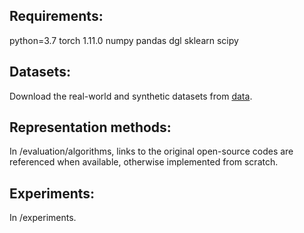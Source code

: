 ## Requirements:

python=3.7
torch 1.11.0
numpy
pandas
dgl
sklearn
scipy

## Datasets:
Download the real-world and synthetic datasets from [data](https://drive.google.com/file/d/1dcg92GU5jgUh9Td3WTmFXylMTZVohT2e/view?usp=sharing).

## Representation methods:

In /evaluation/algorithms, links to the original open-source codes are referenced when available, otherwise implemented from scratch.

## Experiments:

In /experiments.
